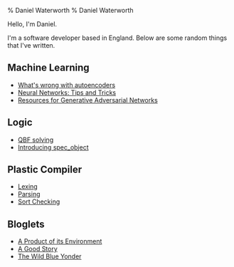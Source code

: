 % Daniel Waterworth
% Daniel Waterworth

Hello, I'm Daniel.

I'm a software developer based in England. Below are some random things
that I've written.

## Machine Learning

* [What's wrong with autoencoders](./posts/what's-wrong-with-autoencoders.html)
* [Neural Networks: Tips and Tricks](./posts/nn-tips-and-tricks.html)
* [Resources for Generative Adversarial Networks](./posts/gan-resources.html)

## Logic

* [QBF solving](./posts/qbf-solving.html)
* [Introducing spec_object](./posts/introducing-spec_object.html)

## Plastic Compiler

* [Lexing](./compiler/lexer.html)
* [Parsing](./compiler/parser.html)
* [Sort Checking](./compiler/sort_checker.html)

## Bloglets

 * [A Product of its Environment](./bloglets/2018_01_13.html)
 * [A Good Story](./bloglets/2018_01_12.html)
 * [The Wild Blue Yonder](./bloglets/2018_01_11.html)
